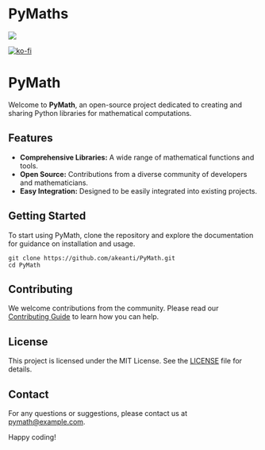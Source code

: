 # PyMaths

![](https://komarev.com/ghpvc/?username=akeanti&color=blueviolet	)

[![ko-fi](https://ko-fi.com/img/githubbutton_sm.svg)](https://ko-fi.com/akeanti#paypalModal)

# PyMath

Welcome to **PyMath**, an open-source project dedicated to creating and sharing Python libraries for mathematical computations.

## Features
- **Comprehensive Libraries:** A wide range of mathematical functions and tools.
- **Open Source:** Contributions from a diverse community of developers and mathematicians.
- **Easy Integration:** Designed to be easily integrated into existing projects.

## Getting Started
To start using PyMath, clone the repository and explore the documentation for guidance on installation and usage.

```
git clone https://github.com/akeanti/PyMath.git
cd PyMath
```

## Contributing
We welcome contributions from the community. Please read our [Contributing Guide](CONTRIBUTING.md) to learn how you can help.

## License
This project is licensed under the MIT License. See the [LICENSE](LICENSE) file for details.

## Contact
For any questions or suggestions, please contact us at [pymath@example.com](mailto:pymath@example.com).

Happy coding!
